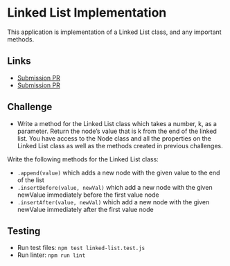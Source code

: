 # Linked List Implementation



This application is implementation of a Linked List class, and any important methods.
    
## Links
- [Submission PR](https://github.com/Thomas720/data-structures-and-algorithms/pull/14)
- [Submission PR](https://github.com/Thomas720/data-structures-and-algorithms/pull/16)
    
## Challenge

-   Write a method for the Linked List class which takes a number, k, as a parameter. Return the node’s value that is k from the end of the linked list. You have access to the Node class and all the properties on the Linked List class as well as the methods created in previous challenges.

Write the following methods for the Linked List class:
- `.append(value)` which adds a new node with the given value to the end of the list
- `.insertBefore(value, newVal)` which add a new node with the given newValue immediately before the first value node
- `.insertAfter(value, newVal)` which add a new node with the given newValue immediately after the first value node
    
## Testing
 - Run test files: `npm test linked-list.test.js`
 - Run linter: `npm run lint`
